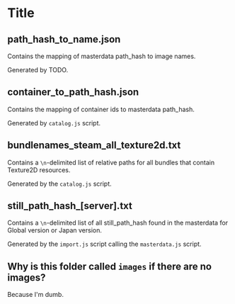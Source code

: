 # Title

## path_hash_to_name.json

Contains the mapping of masterdata path_hash to image names.

Generated by TODO.

## container_to_path_hash.json

Contains the mapping of container ids to masterdata path_hash.

Generated by `catalog.js` script.

## bundlenames_steam_all_texture2d.txt

Contains a `\n`-delimited list of relative paths for all bundles that contain Texture2D resources.

Generated by the `catalog.js` script.

## still_path_hash_[server].txt

Contains a `\n`-delimited list of all still_path_hash found in the masterdata for Global version or Japan version.

Generated by the `import.js` script calling the `masterdata.js` script.

## Why is this folder called `images` if there are no images?

Because I'm dumb.